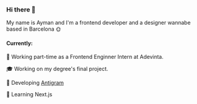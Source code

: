 ### Hi there 👋

My name is Ayman and I'm a frontend developer and a designer wannabe based in Barcelona 🌞

#### Currently:

💼 Working part-time as a Frontend Enginner Intern at Adevinta.

🎓 Working on my degree's final project.

🧭 Developing [Antigram](https://github.com/aymyo/antigram-extension)

🌱 Learning Next.js

<!--
**aymyo/aymyo** is a ✨ _special_ ✨ repository because its `README.md` (this file) appears on your GitHub profile.

Here are some ideas to get you started:

- 🔭 I’m currently working on ...
- 🌱 I’m currently learning ...
- 👯 I’m looking to collaborate on ...
- 🤔 I’m looking for help with ...
- 💬 Ask me about ...
- 📫 How to reach me: ...
- 😄 Pronouns: ...
- ⚡ Fun fact: ...
-->
